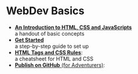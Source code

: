# WebDev Basics

* [**An Introduction to HTML, CSS and JavaScripts**](./html-css-js-handout.html)  
  a handout of basic concepts
* [**Get Started**](./get-started.html)  
  a step-by-step guide to set up
* [**HTML Tags and CSS Rules**](./cheatsheet.html):  
  a cheatsheet for HTML and CSS
* [**Publish on GitHub** (for Adventurers)](./github.html):  
  
